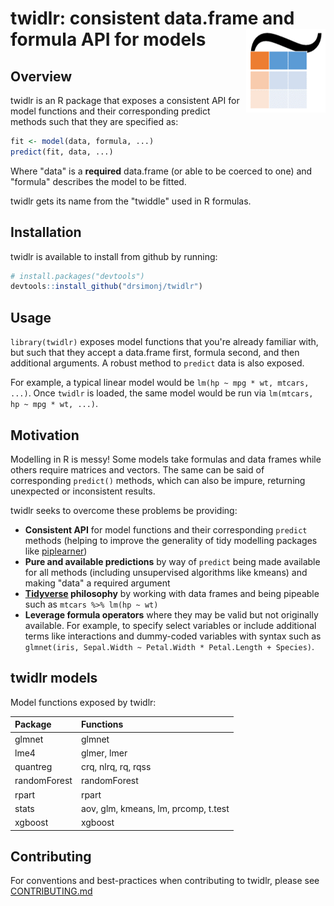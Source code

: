 
<!-- README.md is generated from README.Rmd. Please edit that file -->
twidlr: consistent data.frame and formula API for models <img src="man/figures/logo.png" align="right" />
=========================================================================================================

Overview
--------

twidlr is an R package that exposes a consistent API for model functions and their corresponding predict methods such that they are specified as:

``` r
fit <- model(data, formula, ...)
predict(fit, data, ...)
```

Where "data" is a **required** data.frame (or able to be coerced to one) and "formula" describes the model to be fitted.

twidlr gets its name from the "twiddle" used in R formulas.

Installation
------------

twidlr is available to install from github by running:

``` r
# install.packages("devtools")
devtools::install_github("drsimonj/twidlr")
```

Usage
-----

`library(twidlr)` exposes model functions that you're already familiar with, but such that they accept a data.frame first, formula second, and then additional arguments. A robust method to `predict` data is also exposed.

For example, a typical linear model would be `lm(hp ~ mpg * wt, mtcars, ...)`. Once `twidlr` is loaded, the same model would be run via `lm(mtcars, hp ~ mpg * wt, ...)`.

Motivation
----------

Modelling in R is messy! Some models take formulas and data frames while others require matrices and vectors. The same can be said of corresponding `predict()` methods, which can also be impure, returning unexpected or inconsistent results.

twidlr seeks to overcome these problems be providing:

-   **Consistent API** for model functions and their corresponding `predict` methods (helping to improve the generality of tidy modelling packages like [piplearner](https://github.com/drsimonj/pipelearner))
-   **Pure and available predictions** by way of `predict` being made available for all methods (including unsupervised algorithms like kmeans) and making "data" a required argument
-   **[Tidyverse](http://tidyverse.org/) philosophy** by working with data frames and being pipeable such as `mtcars %>% lm(hp ~ wt)`
-   **Leverage formula operators** where they may be valid but not originally available. For example, to specify select variables or include additional terms like interactions and dummy-coded variables with syntax such as `glmnet(iris, Sepal.Width ~ Petal.Width * Petal.Length + Species)`.

twidlr models
-------------

Model functions exposed by twidlr:

| Package      | Functions                            |
|:-------------|:-------------------------------------|
| glmnet       | glmnet                               |
| lme4         | glmer, lmer                          |
| quantreg     | crq, nlrq, rq, rqss                  |
| randomForest | randomForest                         |
| rpart        | rpart                                |
| stats        | aov, glm, kmeans, lm, prcomp, t.test |
| xgboost      | xgboost                              |

Contributing
------------

For conventions and best-practices when contributing to twidlr, please see [CONTRIBUTING.md](https://github.com/drsimonj/twidlr/blob/master/CONTRIBUTING.md)
